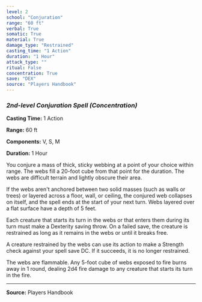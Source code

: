 ```yaml
---
level: 2
school: "Conjuration"
range: "60 ft"
verbal: True
somatic: True
material: True
damage_type: "Restrained"
casting_time: "1 Action"
duration: "1 Hour"
attack_type: ""
ritual: False
concentration: True
save: "DEX"
source: "Players Handbook"
---
```


### *2nd-level Conjuration Spell* *(Concentration)*

**Casting Time:** 1 Action

**Range:** 60 ft

**Components:** V, S, M

**Duration:** 1 Hour

You conjure a mass of thick, sticky webbing at a point of your choice within range. The webs fill a 20-foot cube from that point for the duration. The webs are difficult terrain and lightly obscure their area.
 
 If the webs aren't anchored between two solid masses (such as walls or trees) or layered across a floor, wall, or ceiling, the conjured web collapses on itself, and the spell ends at the start of your next turn. Webs layered over a flat surface have a depth of 5 feet.
 
 Each creature that starts its turn in the webs or that enters them during its turn must make a Dexterity saving throw. On a failed save, the creature is restrained as long as it remains in the webs or until it breaks free.
 
 A creature restrained by the webs can use its action to make a Strength check against your spell save DC. If it succeeds, it is no longer restrained.
 
 The webs are flammable. Any 5-foot cube of webs exposed to fire burns away in 1 round, dealing 2d4 fire damage to any creature that starts its turn in the fire.

---
**Source:** Players Handbook
